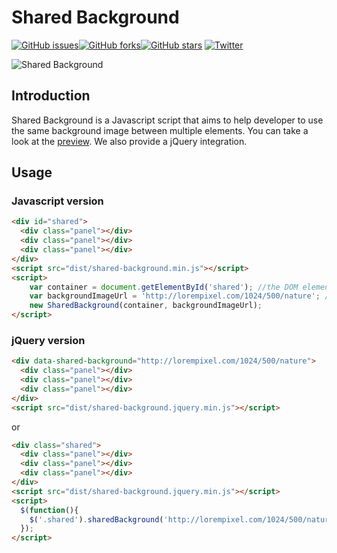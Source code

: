 # Shared Background
[![GitHub issues](https://img.shields.io/github/issues/MyJobCompany/shared-background.svg)](https://github.com/MyJobCompany/shared-background/issues)[![GitHub forks](https://img.shields.io/github/forks/MyJobCompany/shared-background.svg)](https://github.com/MyJobCompany/shared-background/network)[![GitHub stars](https://img.shields.io/github/stars/MyJobCompany/shared-background.svg)](https://github.com/MyJobCompany/shared-background/stargazers)
[![Twitter](https://img.shields.io/twitter/url/https/github.com/MyJobCompany/shared-background.svg?style=social)](https://twitter.com/intent/tweet?text=Wow:&url=%5Bobject%20Object%5D)

![Shared Background](https://i.imgur.com/CxH0YIt.png)

## Introduction
Shared Background is a Javascript script that aims to help developer to use the same background image between multiple elements. 
You can take a look at the [preview](https://lucantisswann.github.io/shared-background).
We also provide a jQuery integration.

## Usage

### Javascript version
```html
<div id="shared">
  <div class="panel"></div>
  <div class="panel"></div>
  <div class="panel"></div>
</div>
<script src="dist/shared-background.min.js"></script>
<script>
    var container = document.getElementById('shared'); //the DOM element that contain all panels
    var backgroundImageUrl = 'http://lorempixel.com/1024/500/nature'; //the background image to use
    new SharedBackground(container, backgroundImageUrl);
</script>
```


### jQuery version

```html
<div data-shared-background="http://lorempixel.com/1024/500/nature">
  <div class="panel"></div>
  <div class="panel"></div>
  <div class="panel"></div>
</div>
<script src="dist/shared-background.jquery.min.js"></script>
```

or


```html
<div class="shared">
  <div class="panel"></div>
  <div class="panel"></div>
  <div class="panel"></div>
</div>
<script src="dist/shared-background.jquery.min.js"></script>
<script>
  $(function(){
    $('.shared').sharedBackground('http://lorempixel.com/1024/500/nature');
  });
</script>
